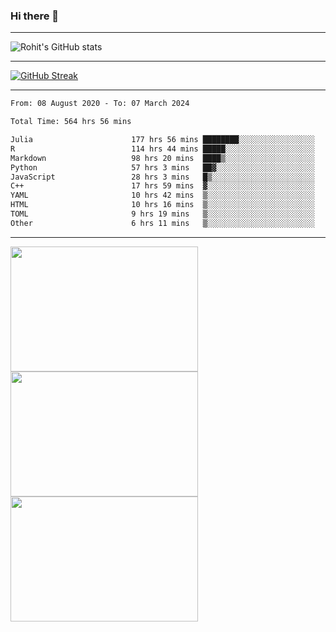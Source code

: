 ### Hi there 👋

<hr/>

![Rohit's GitHub stats](https://github-readme-stats.vercel.app/api?username=RohitRathore1&show_icons=true&theme=transparent)

<hr/>

[![GitHub Streak](http://github-readme-streak-stats.herokuapp.com?user=RohitRathore1&theme=dark&mode=weekly)](https://git.io/streak-stats)

<hr/>

<!--START_SECTION:waka-->

```txt
From: 08 August 2020 - To: 07 March 2024

Total Time: 564 hrs 56 mins

Julia                      177 hrs 56 mins ████████░░░░░░░░░░░░░░░░░   31.50 %
R                          114 hrs 44 mins █████░░░░░░░░░░░░░░░░░░░░   20.31 %
Markdown                   98 hrs 20 mins  ████▒░░░░░░░░░░░░░░░░░░░░   17.41 %
Python                     57 hrs 3 mins   ██▓░░░░░░░░░░░░░░░░░░░░░░   10.10 %
JavaScript                 28 hrs 3 mins   █▒░░░░░░░░░░░░░░░░░░░░░░░   04.97 %
C++                        17 hrs 59 mins  ▓░░░░░░░░░░░░░░░░░░░░░░░░   03.18 %
YAML                       10 hrs 42 mins  ▒░░░░░░░░░░░░░░░░░░░░░░░░   01.90 %
HTML                       10 hrs 16 mins  ▒░░░░░░░░░░░░░░░░░░░░░░░░   01.82 %
TOML                       9 hrs 19 mins   ▒░░░░░░░░░░░░░░░░░░░░░░░░   01.65 %
Other                      6 hrs 11 mins   ▒░░░░░░░░░░░░░░░░░░░░░░░░   01.10 %
```

<!--END_SECTION:waka-->

<hr/>

<p>
  <img src="https://wakatime.com/share/@TeAmp0is0N/0205e68a-e5ed-48bf-b870-3c94c1fa77d3.svg" width="300" height="200">
  <img src="https://wakatime.com/share/@TeAmp0is0N/3935ee43-08a3-493e-8b95-60c1f9204b15.svg" width="300" height="200">
  <img src="https://wakatime.com/share/@TeAmp0is0N/8717aacc-7340-44e0-abb1-987dc9823fcd.svg" width="300" height="200">
</p>




